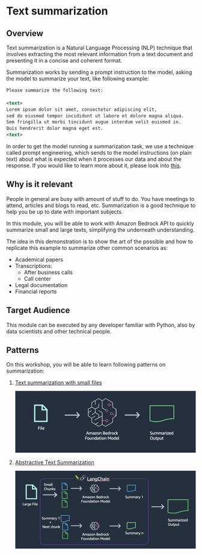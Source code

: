 
# Text summarization


## Overview

Text summarization is a Natural Language Processing (NLP) technique that involves extracting the most relevant information from a text document and presenting it in a concise and coherent format.

Summarization works by sending a prompt instruction to the model, asking the model to summarize your text, like following example:

```xml
Please summarize the following text:

<text>
Lorem ipsum dolor sit amet, consectetur adipiscing elit, 
sed do eiusmod tempor incididunt ut labore et dolore magna aliqua. 
Sem fringilla ut morbi tincidunt augue interdum velit euismod in. 
Quis hendrerit dolor magna eget est.
<text>
```

In order to get the model running a summarization task, we use a technique called prompt engineering, which sends to the model instructions (on plain text) about what is expected when it processes our data and about the response. If you would like to learn more about it, please look into [this](https://www.promptingguide.ai/).

## Why is it relevant

People in general are busy with amount of stuff to do. You have meetings to attend, articles and blogs to read, etc. Summarization is a good technique to help you be up to date with important subjects.  

In this module, you will be able to work with Amazon Bedrock API to quickly summarize small and large texts, simplifying the underneath understanding.

The idea in this demonstration is to show the art of the possible and how to replicate this example to summarize other common scenarios as:

- Academical papers
- Transcriptions:
    - After business calls
    - Call center
- Legal documentation
- Financial reports

## Target Audience

This module can be executed by any developer familiar with Python, also by data scientists and other technical people.

## Patterns

On this workshop, you will be able to learn following patterns on summarization:

1. [Text summarization with small files](./01.small-text-summarization-claude.ipynb)

    ![small text](./images/41-text-simple-1.png)

2. [Abstractive Text Summarization](./02.long-text-summarization-titan.ipynb)

    ![large text](./images/42-text-summarization-2.png)